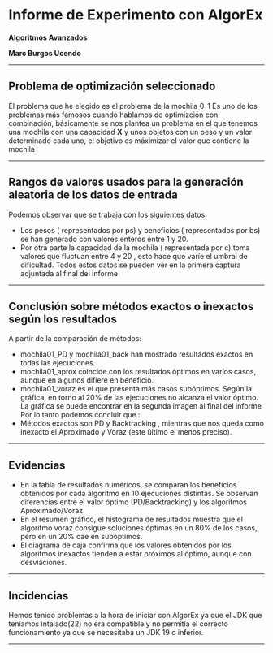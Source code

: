 # Informe de Experimento con AlgorEx  
**Algoritmos Avanzados**  


**Marc Burgos Ucendo**
  

---

## Problema de optimización seleccionado  
El problema que he elegido es el problema de la mochila 0-1 
Es uno de los problemas más famosos cuando hablamos de optimizción con combinación, básicamente se nos plantea un problema en el que tenemos una mochila con una capacidad **X** y unos objetos con un peso  y un valor determinado cada uno, el objetivo es máximizar el valor que contiene la mochila


---

## Rangos de valores usados para la generación aleatoria de los datos de entrada  
Podemos observar que se trabaja con los siguientes datos  
- Los pesos ( representados por ps)  y beneficios ( representados por bs) se han generado con valores enteros entre 1 y 20.
- Por otra parte la capacidad de la mochila ( representada por c) toma valores que fluctuan entre 4 y 20 , esto hace que varíe el umbral de dificultad.
Todos estos datos se pueden ver en la primera captura adjuntada al final del informe
---

## Conclusión sobre métodos exactos o inexactos según los resultados  
A partir de la comparación de métodos:  
- mochila01_PD  y mochila01_back  han mostrado resultados exactos en todas las ejecuciones.  
- mochila01_aprox  coincide con los resultados óptimos en varios casos, aunque en algunos difiere en beneficio.  
- mochila01_voraz  es el que presenta más casos subóptimos. Según la gráfica, en torno al 20% de las ejecuciones no alcanza el valor óptimo.  
La gráfica se puede encontrar en la segunda imagen al final del informe
Por lo tanto podemos concluir que :
- Métodos exactos son PD y Backtracking , mientras que nos queda como inexacto el Aproximado y Voraz (este último el menos preciso).  

---

## Evidencias  
- En la tabla de resultados numéricos, se comparan los beneficios obtenidos por cada algoritmo en 10 ejecuciones distintas. Se observan diferencias entre el valor óptimo (PD/Backtracking) y los algoritmos Aproximado/Voraz.  
- En el resumen gráfico, el histograma de resultados muestra que el algoritmo voraz consigue soluciones óptimas en un 80% de los casos, pero en un 20% cae en subóptimos.  
- El diagrama de caja confirma que los valores obtenidos por los algoritmos inexactos tienden a estar próximos al óptimo, aunque con desviaciones.  

---

## Incidencias  
Hemos tenido problemas a la hora de iniciar con AlgorEx ya que el JDK que teníamos intalado(22) no era compatible y no permitía el correcto funcionamiento ya que se necesitaba un JDK 19 o inferior.

---

